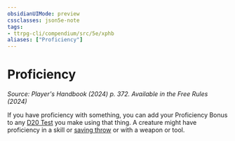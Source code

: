 ```yaml
---
obsidianUIMode: preview
cssclasses: json5e-note
tags:
- ttrpg-cli/compendium/src/5e/xphb
aliases: ["Proficiency"]
---
```

# Proficiency
*Source: Player's Handbook (2024) p. 372. Available in the Free Rules (2024)* 

If you have proficiency with something, you can add your Proficiency Bonus to any [D20 Test](2-Mechanics/CLI/rules/variant-rules/d20-test-xphb.md) you make using that thing. A creature might have proficiency in a skill or [saving throw](2-Mechanics/CLI/rules/variant-rules/saving-throw-xphb.md) or with a weapon or tool.
